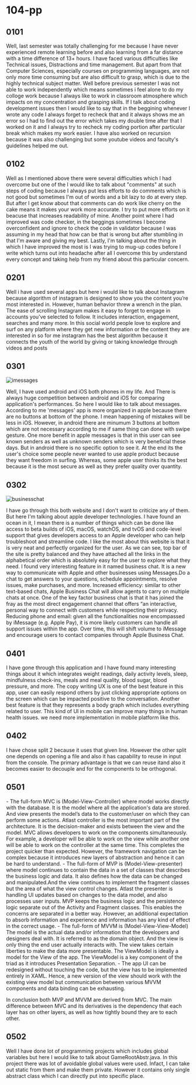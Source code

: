# 104-pp

## 0101
<p> Well, last semester was totally challenging for me because I have never experienced remote learning before and also learning from a far distance with a time difference of 13+ hours. I have faced various difficulties like Technical issues, Distractions and time management. But apart from that Computer Sciences, especially courses on programming languages, are not only more time consuming but are also difficult to grasp, which is due to the highly technical subject matter. Well before previous semester I was not able to work independently which means sometimes i feel alone to do my colloge work because I always like to work in classroom atmosphere which impacts on my concentration and grasping skills. If I talk about coding development issues then I would like to say that in the beggining whenever I wrote any code I always forget to recheck that and it always shows me an error so I had to find out the error which takes my double time after that I worked on it and I always try to recheck my coding portion after particular break which makes my work easier. I have also worked on recursion because it was also challenging but some youtube videos and faculty's guidelines helped me out. </p>

## 0102
<p> Well as I mentioned above there were several difficulties which I had overcome but one of the I would like to talk about "comments" at such steps of coding because I always put less efforts to do comments which is not good but sometimes I'm out of words and a bit lazy to do at every step. But after I get know about that comments can do work like cherry on the cake means it makes your work more accurate. I try to put more efforts on it beacuse that increases readability of mine. Another point where I had improved was code checker, in the beggings sometimes I become overconfident and ignore to check the code in validator because I was assuming in my head that how can be that is wrong but after stumbling in that I'm aware and giving my best. Lastly, I'm talking about the thing in which I have improved the most is I was trying to mug-up codes before I write which turns out into headache after all I overcome this by understand every concept and taking help from my friend about this particular concern. </p>

## 0201
<p> Well i have used several apps but here i would like to talk about Instagram because algorithm of instagram is designed to show you the content you’re most interested in. However, human behavior threw a wrench in the plan. The ease of scrolling Instagram makes it easy to forget to engage in accounts you’ve selected to follow. It includes interaction, engagement, searches and many more. In this social world people love to explore and surf on any platform where they get new information or the content they are interested in so for me instagram has the best algorithm because it connects the youth of the world by giving or taking knowledge through videos and posts

## 0301
![imessages](imessages.jpeg)
<p> Well, I have used android and iOS both phones in my life. And There is always huge competition between android and iOS for comparing application's performances. So here I would like to talk about messages. According to me 'messages' app is more organized in apple because there are no buttons at bottom of the phone. I mean happening of mistakes will be less in iOS. However, in android there are minumum 3 buttons at bottom which are not necessary according to me if same thing can done with swipe gesture. One more benefit in apple messages is that in this user can see known senders as well as unknown senders which is very beneficial these days. But in android there is no specific option to see it. At the end its the user's choice some people never wanted to use apple product because they want freedom in surfing. Whereas, some apple user thinks its the best because it is the most secure as well as they prefer quality over quantity. </p>


## 0302

![businesschat](businesschat.jpeg)

<p> 
I have go through this both website and I don't want to criticize any of them. But here I'm talking about apple developer technologies. I have found an ocean in it, I mean there is a number of things which can be done like access to beta builds of iOS, macOS, watchOS, and tvOS and code-level support that gives developers access to an Apple developer who can help troubleshoot and streamline code. I like the most about this website is that it is very neat and perfectly organized for the user. As we can see, top bar of the site is pretty balanced and they have attached all the links in the alphabetical order which is absolutely easy for the user to explore what they need.
I found very interesting feature in it named business chat. It is a new way to communicate with Apple and other businesses using Messages.Do a chat to get answers to your questions, schedule appointments, resolve issues, make purchases, and more.
Increased efficiency: similar to other text-based chats, Apple Business Chat will allow agents to carry on multiple chats at once.
One of the key factor business chat is that it has joined the fray as the most direct engagement channel that offers “an interactive, personal way to connect with customers while respecting their privacy.
Reducing phone and email: given all the functionalities now encompassed by iMessage (e.g. Apple Pay), it is more likely customers can handle all support issues within the app. Over time, this will shift volume to iMessage and encourage users to contact companies through Apple Business Chat.
</p>

## 0401

<p>
I have gone through this application and I have found many interesting things about it which integrates weight readings, daily activity levels, sleep, mindfulness check-ins, meals and meal quality, blood sugar, blood pressure, and more. The copy writing UX is one of the best feature in this app, user can easily respond others by just clicking appropriate options on the screen which can be impacted positive to the conversation. Another best feature is that they represents a body graph which includes everything related to user. This kind of UI in mobile can improve many things in human health issues. we need more implementation in mobile platform like this.
</p>

## 0402
<p>
I have chose split 2 because it uses that given line. However the other split one depends on opening a file and also it has capability to reuse in input from the console. The primary advantage is that we can reuse itand also it becomes easier to decouple and for the components to be orthogonal.
</p>


## 0501
<p>
 - The full-form MVC is (Model-View-Controller) where model works directly with the database. It is the model where all the application's data are stored. And view presents the model’s data to the customer/user on which they can perform some actions. Atlast controller is the most important part of the architecture. It is the decision-maker and exists between the view and the model.
  MVC allows developers to work on the components simultaneously. For example, a developer will be able to work on the view while another one will be able to work on the controller at the same time. This completes the project quicker than expected. However, the framework navigation can be complex because it introduces new layers of abstraction and hence it can be hard to understand. 
 - The full-form of MVP is (Model-View-presenter) where model continues to contain the data in a set of classes that describes the business logic and data. It also defines how the data can be changed and manipulated.And the view continues to implement the fragment classes but the area of what the view control changes. Atlast the presenter is handling UI updates based on changes to the data model, and also processes user inputs.
  MVP keeps the business logic and the persistence logic separate out of the Activity and Fragment classes. This enables the concerns are separated in a better way. However, an additional expectation to absorb information and experience and information has any kind of effect in the correct usage.
 - The full-form of MVVM is (Model-View-View-Model) The model is the actual data and/or information that the developers and designers deal with. It is referred to as the domain object. And the view is only thing the end user actually interacts with. The view takes certain liberties to make the data more presentable. The ViewModel is ideally a model for the View of the app. The ViewModel is a key component of the triad as it introduces Presentation Separation.
 - The app UI can be redesigned without touching the code, but the view has to be implemented entirely in XAML. Hence, a new version of the view should work with the existing view model but communication between various MVVM components and data binding can be exhausting.
 
 In conclusion both MVP and MVVM are derived from MVC. The main difference between MVC and its derivatives is the dependency that each layer has on other layers, as well as how tightly bound they are to each other.
 </p>
 
 ## 0502
 <p>
 Well I have done lot of programming projects which includes global variables but here I would like to talk about GameRootAbstr.java. In this project there was lot of avoidable global values were used. Infact, I can take out static from them and make them private. However it contains only single abstract class which I can directly put into specific place.
 </p>
 
  
